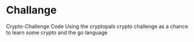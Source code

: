 # Challange
Crypto-Challenge Code
Using the cryptopals crypto challenge as a chance to learn some crypto and the go language

